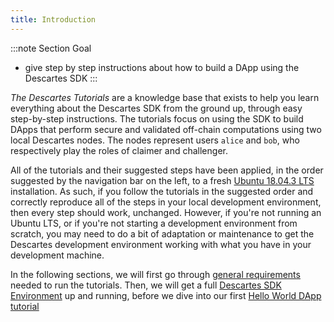 ```yaml
---
title: Introduction
---
```


:::note Section Goal
- give step by step instructions about how to build a DApp using the Descartes SDK
:::


*The Descartes Tutorials* are a knowledge base that exists to help you learn everything about the Descartes SDK from the ground up, through easy step-by-step instructions. The tutorials focus on using the SDK to build DApps that perform secure and validated off-chain computations using two local Descartes nodes. The nodes represent users `alice` and `bob`, who respectively play the roles of claimer and challenger.

All of the tutorials and their suggested steps have been applied, in the order suggested by the navigation bar on the left, to a fresh [Ubuntu 18.04.3 LTS](http://releases.ubuntu.com/18.04/) installation. As such, if you follow the tutorials in the suggested order and correctly reproduce all of the steps in your local development environment, then every step should work, unchanged. However, if you're not running an Ubuntu LTS, or if you're not starting a development environment from scratch, you may need to do a bit of adaptation or maintenance to get the Descartes development environment working with what you have in your development machine.

In the following sections, we will first go through [general requirements](./requirements.md) needed to run the tutorials. Then, we will get a full [Descartes SDK Environment](./descartes-env.md) up and running, before we dive into our first [Hello World DApp tutorial](./helloworld/cartesi-machine.md)

